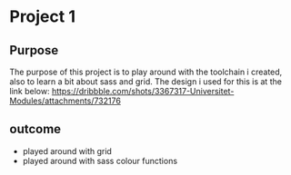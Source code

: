 # Project 1
## Purpose
The purpose of this project is to play around with the toolchain i created, also to learn a bit about sass and grid.
The design i used for this is at the link below:
https://dribbble.com/shots/3367317-Universitet-Modules/attachments/732176

## outcome
- played around with grid
- played around with sass colour functions
